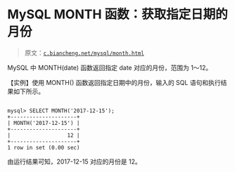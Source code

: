 # MySQL MONTH 函数：获取指定日期的月份

> 原文：[`c.biancheng.net/mysql/month.html`](http://c.biancheng.net/mysql/month.html)

MySQL 中 MONTH(date) 函数返回指定 date 对应的月份，范围为 1～12。

【实例】使用 MONTH() 函数返回指定日期中的月份，输入的 SQL 语句和执行结果如下所示。

```

mysql> SELECT MONTH('2017-12-15');
+---------------------+
| MONTH('2017-12-15') |
+---------------------+
|                  12 |
+---------------------+
1 row in set (0.00 sec)
```

由运行结果可知，2017-12-15 对应的月份是 12。